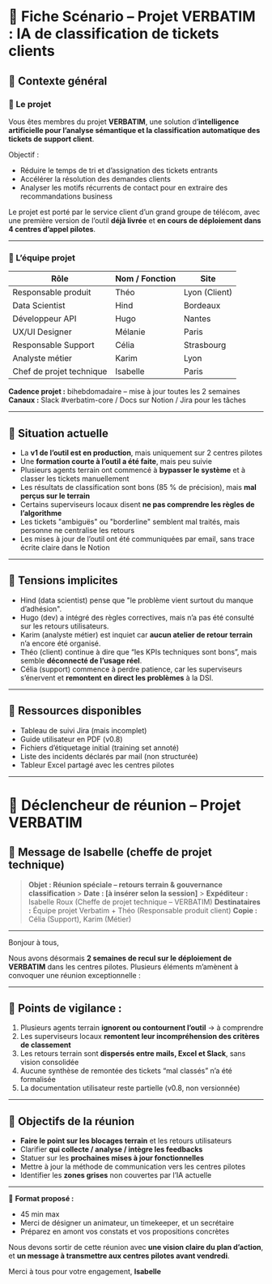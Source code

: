 # 📄 **Fiche Scénario – Projet VERBATIM : IA de classification de tickets clients**

## 🧠 Contexte général

### 📍 Le projet

Vous êtes membres du projet **VERBATIM**, une solution d’**intelligence artificielle pour l’analyse sémantique et la classification automatique des tickets de support client**.

Objectif :

- Réduire le temps de tri et d’assignation des tickets entrants
- Accélérer la résolution des demandes clients
- Analyser les motifs récurrents de contact pour en extraire des recommandations business

Le projet est porté par le service client d’un grand groupe de télécom, avec une première version de l’outil **déjà livrée** et **en cours de déploiement dans 4 centres d’appel pilotes**.

---

### 👥 L’équipe projet

| Rôle                     | Nom / Fonction | Site          |
| ------------------------ | -------------- | ------------- |
| Responsable produit      | Théo           | Lyon (Client) |
| Data Scientist           | Hind           | Bordeaux      |
| Développeur API          | Hugo           | Nantes        |
| UX/UI Designer           | Mélanie        | Paris         |
| Responsable Support      | Célia          | Strasbourg    |
| Analyste métier          | Karim          | Lyon          |
| Chef de projet technique | Isabelle       | Paris         |

**Cadence projet :** bihebdomadaire – mise à jour toutes les 2 semaines
**Canaux :** Slack #verbatim-core / Docs sur Notion / Jira pour les tâches

---

## 📅 Situation actuelle

- La **v1 de l’outil est en production**, mais uniquement sur 2 centres pilotes
- Une **formation courte à l’outil a été faite**, mais peu suivie
- Plusieurs agents terrain ont commencé à **bypasser le système** et à classer les tickets manuellement
- Les résultats de classification sont bons (85 % de précision), mais **mal perçus sur le terrain**
- Certains superviseurs locaux disent **ne pas comprendre les règles de l’algorithme**
- Les tickets "ambiguës" ou "borderline" semblent mal traités, mais personne ne centralise les retours
- Les mises à jour de l’outil ont été communiquées par email, sans trace écrite claire dans le Notion

---

## 🧩 Tensions implicites

- Hind (data scientist) pense que "le problème vient surtout du manque d’adhésion".
- Hugo (dev) a intégré des règles correctives, mais n’a pas été consulté sur les retours utilisateurs.
- Karim (analyste métier) est inquiet car **aucun atelier de retour terrain** n’a encore été organisé.
- Théo (client) continue à dire que “les KPIs techniques sont bons”, mais semble **déconnecté de l’usage réel**.
- Célia (support) commence à perdre patience, car les superviseurs s’énervent et **remontent en direct les problèmes** à la DSI.

---

## 📂 Ressources disponibles

- Tableau de suivi Jira (mais incomplet)
- Guide utilisateur en PDF (v0.8)
- Fichiers d’étiquetage initial (training set annoté)
- Liste des incidents déclarés par mail (non structurée)
- Tableur Excel partagé avec les centres pilotes

---

# 📨 **Déclencheur de réunion – Projet VERBATIM**

## 🧭 Message de Isabelle (cheffe de projet technique)

> **Objet : Réunion spéciale – retours terrain & gouvernance classification** > **Date : \[à insérer selon la session]** > **Expéditeur :** Isabelle Roux (Cheffe de projet technique – VERBATIM)
> **Destinataires :** Équipe projet Verbatim + Théo (Responsable produit client)
> **Copie :** Célia (Support), Karim (Métier)

---

Bonjour à tous,

Nous avons désormais **2 semaines de recul sur le déploiement de VERBATIM** dans les centres pilotes.
Plusieurs éléments m’amènent à convoquer une réunion exceptionnelle :

---

## 🚨 Points de vigilance :

1. Plusieurs agents terrain **ignorent ou contournent l’outil** → à comprendre
2. Les superviseurs locaux **remontent leur incompréhension des critères de classement**
3. Les retours terrain sont **dispersés entre mails, Excel et Slack**, sans vision consolidée
4. Aucune synthèse de remontée des tickets “mal classés” n’a été formalisée
5. La documentation utilisateur reste partielle (v0.8, non versionnée)

---

## 🎯 Objectifs de la réunion

- **Faire le point sur les blocages terrain** et les retours utilisateurs
- Clarifier **qui collecte / analyse / intègre les feedbacks**
- Statuer sur les **prochaines mises à jour fonctionnelles**
- Mettre à jour la méthode de communication vers les centres pilotes
- Identifier les **zones grises** non couvertes par l’IA actuelle

---

📌 **Format proposé :**

- 45 min max
- Merci de désigner un animateur, un timekeeper, et un secrétaire
- Préparez en amont vos constats et vos propositions concrètes

Nous devons sortir de cette réunion avec **une vision claire du plan d’action**, et **un message à transmettre aux centres pilotes avant vendredi**.

Merci à tous pour votre engagement,
**Isabelle**
